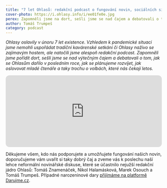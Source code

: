 ```yaml
---
title: "7 let Ohlasů: redakční podcast o fungování novin, sociálních sítích a blížících se volbách"
cover-photo: https://i.ohlasy.info/i/ee01fe0e.jpg
perex: Zapomněli jsme na dort, sešli jsme se nad čajem a debatovali o tom, jak se Ohlasům dařilo v posledním roce, jak se plánujeme rozvíjet – a taky trochu o volbách.
author: Tomáš Trumpeš
category: podcast
---
```


*Ohlasy oslavily v únoru 7 let existence. Vzhledem k pandemické situaci jsme nemohli uspořádat tradiční kavárenské setkání či Ohlasy naživo se zajímavým hostem, ale natočili jsme alespoň redakční podcast. Zapomněli jsme pořídit dort, sešli jsme se nad výtečným čajem a debatovali o tom, jak se Ohlasům dařilo v posledním roce, jak se plánujeme rozvíjet, jak oslovovat mladé čtenáře a taky trochu o volbách, které nás čekají letos.*

<iframe style="border-radius:12px" src="https://open.spotify.com/embed/episode/6MZ6lIXAwn5XjVkbIgHVut?utm_source=generator" width="100%" height="232" frameBorder="0" allowfullscreen="" allow="autoplay; encrypted-media; fullscreen; picture-in-picture"></iframe>

Děkujeme všem, kdo nás podporujete a umožňujete fungování našich novin, doporučujeme vám uvařit si taky dobrý čaj a zveme vás k poslechu naší lehce neformální novinářské diskuse, které se účastnilo nejužší redakční jádro Ohlasů: Tomáš Znamenáček, Nikol Halamásková, Marek Osouch a Tomáš Trumpeš. Případné narozeninové dary [přijímáme na platformě Darujme.cz](http://www.darujme.cz/projekt/1202392).

